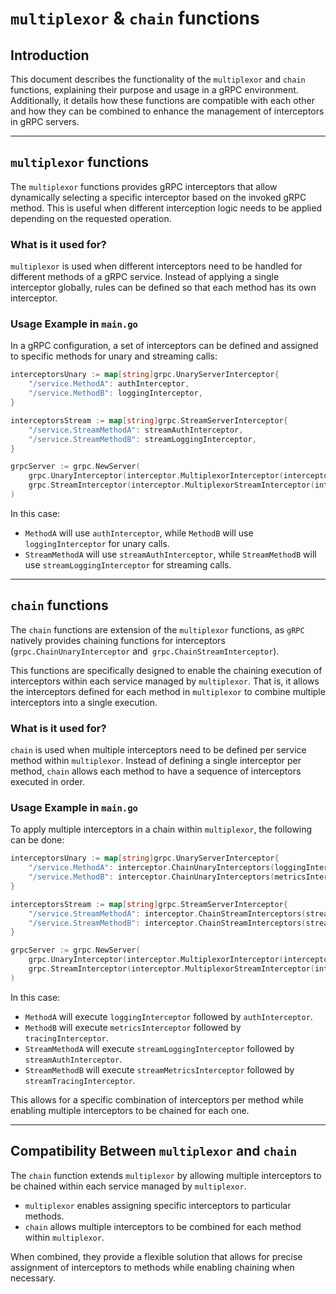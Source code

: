# `multiplexor` & `chain` functions

## Introduction

This document describes the functionality of the `multiplexor` and `chain` functions, explaining their purpose and usage in a gRPC environment. Additionally, it details how these functions are compatible with each other and how they can be combined to enhance the management of interceptors in gRPC servers.

---

## `multiplexor` functions

The `multiplexor` functions provides gRPC interceptors that allow dynamically selecting a specific interceptor based on the invoked gRPC method. This is useful when different interception logic needs to be applied depending on the requested operation.

### What is it used for?

`multiplexor` is used when different interceptors need to be handled for different methods of a gRPC service. Instead of applying a single interceptor globally, rules can be defined so that each method has its own interceptor.

### Usage Example in `main.go`

In a gRPC configuration, a set of interceptors can be defined and assigned to specific methods for unary and streaming calls:

```go
interceptorsUnary := map[string]grpc.UnaryServerInterceptor{
	"/service.MethodA": authInterceptor,
	"/service.MethodB": loggingInterceptor,
}

interceptorsStream := map[string]grpc.StreamServerInterceptor{
	"/service.StreamMethodA": streamAuthInterceptor,
	"/service.StreamMethodB": streamLoggingInterceptor,
}

grpcServer := grpc.NewServer(
	grpc.UnaryInterceptor(interceptor.MultiplexorInterceptor(interceptorsUnary)),
	grpc.StreamInterceptor(interceptor.MultiplexorStreamInterceptor(interceptorsStream)),
)
```

In this case:
- `MethodA` will use `authInterceptor`, while `MethodB` will use `loggingInterceptor` for unary calls.
- `StreamMethodA` will use `streamAuthInterceptor`, while `StreamMethodB` will use `streamLoggingInterceptor` for streaming calls.

---

## `chain` functions

The `chain` functions are extension of the `multiplexor` functions, as `gRPC` natively provides chaining functions for interceptors (`grpc.ChainUnaryInterceptor` and` grpc.ChainStreamInterceptor`).

This functions are specifically designed to enable the chaining execution of interceptors within each service managed by `multiplexor`. That is, it allows the interceptors defined for each method in `multiplexor` to combine multiple interceptors into a single execution.

### What is it used for?

`chain` is used when multiple interceptors need to be defined per service method within `multiplexor`. Instead of defining a single interceptor per method, `chain` allows each method to have a sequence of interceptors executed in order.

### Usage Example in `main.go`

To apply multiple interceptors in a chain within `multiplexor`, the following can be done:

```go
interceptorsUnary := map[string]grpc.UnaryServerInterceptor{
	"/service.MethodA": interceptor.ChainUnaryInterceptors(loggingInterceptor, authInterceptor),
	"/service.MethodB": interceptor.ChainUnaryInterceptors(metricsInterceptor, tracingInterceptor),
}

interceptorsStream := map[string]grpc.StreamServerInterceptor{
	"/service.StreamMethodA": interceptor.ChainStreamInterceptors(streamLoggingInterceptor, streamAuthInterceptor),
	"/service.StreamMethodB": interceptor.ChainStreamInterceptors(streamMetricsInterceptor, streamTracingInterceptor),
}

grpcServer := grpc.NewServer(
	grpc.UnaryInterceptor(interceptor.MultiplexorInterceptor(interceptorsUnary)),
	grpc.StreamInterceptor(interceptor.MultiplexorStreamInterceptor(interceptorsStream)),
)
```

In this case:
- `MethodA` will execute `loggingInterceptor` followed by `authInterceptor`.
- `MethodB` will execute `metricsInterceptor` followed by `tracingInterceptor`.
- `StreamMethodA` will execute `streamLoggingInterceptor` followed by `streamAuthInterceptor`.
- `StreamMethodB` will execute `streamMetricsInterceptor` followed by `streamTracingInterceptor`.

This allows for a specific combination of interceptors per method while enabling multiple interceptors to be chained for each one.

---

## Compatibility Between `multiplexor` and `chain`

The `chain` function extends `multiplexor` by allowing multiple interceptors to be chained within each service managed by `multiplexor`.
- `multiplexor` enables assigning specific interceptors to particular methods.
- `chain` allows multiple interceptors to be combined for each method within `multiplexor`.

When combined, they provide a flexible solution that allows for precise assignment of interceptors to methods while enabling chaining when necessary.